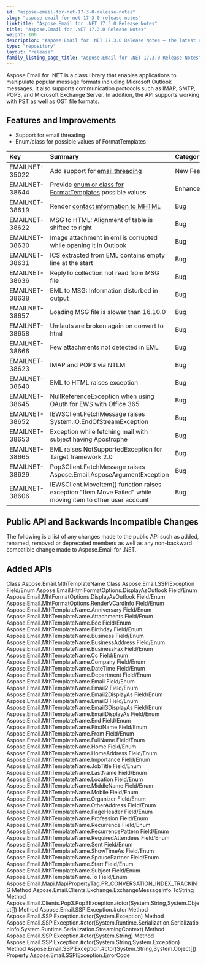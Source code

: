 ```yaml
---
id: "aspose-email-for-net-17-3-0-release-notes"
slug: "aspose-email-for-net-17-3-0-release-notes"
linktitle: "Aspose.Email for .NET 17.3.0 Release Notes"
title: "Aspose.Email for .NET 17.3.0 Release Notes"
weight: 100
description: "Aspose.Email for .NET 17.3.0 Release Notes – the latest updates and fixes."
type: "repository"
layout: "release"
family_listing_page_title: "Aspose.Email for .NET 17.3.0 Release Notes"
---
```


Aspose.Email for .NET is a class library that enables applications to manipulate popular message formats including Microsoft Outlook messages. It also supports communication protocols such as IMAP, SMTP, POP3, and Microsoft Exchange Server. In addition, the API supports working with PST as well as OST file formats.
## **Features and Improvements**
- Support for email threading
- Enum/class for possible values of FormatTemplates



|**Key**|**Summary**|**Category**|
| :- | :- | :- |
|EMAILNET-35022|Add support for [email threading](https://docs.aspose.com/email/net/managing-message-files-with-aspose-email-outlook/#managingmessagefileswithaspose-email-outlook-creatingreplymessage)|New Feature|
|EMAILNET-38644|Provide [enum or class for FormatTemplates](https://docs.aspose.com/email/net/loading-and-saving-message/#loadingandsavingmessage-renderingcalendareventswhileconvertingtomhtml) possible values|Enhancement|
|EMAILNET-38619 |Render [contact information to MHTML](https://docs.aspose.com/email/net/working-with-outlook-contacts/#workingwithoutlookcontacts-renderingcontactinformationtomhtml)|Bug|
|EMAILNET-38622|MSG to HTML: Alignment of table is shifted to right|Bug|
|EMAILNET-38630|Image attachment in eml is corrupted while opening it in Outlook|Bug|
|EMAILNET-38631|ICS extracted from EML contains empty line at the start|Bug|
|EMAILNET-38636|ReplyTo collection not read from MSG file|Bug|
|EMAILNET-38638|EML to MSG: Information disturbed in output|Bug|
|EMAILNET-38657|Loading MSG file is slower than 16.10.0|Bug|
|EMAILNET-38658|Umlauts are broken again on convert to html|Bug|
|EMAILNET-38666|Few attachments not detected in EML|Bug|
|EMAILNET-38623|IMAP and POP3 via NTLM|Bug|
|EMAILNET-38640|EML to HTML raises exception|Bug|
|EMAILNET-38645|NullReferenceException when using OAuth for EWS with Office 365|Bug|
|EMAILNET-38652|IEWSClient.FetchMessage raises System.IO.EndOfStreamException|Bug|
|EMAILNET-38653|Exception while fetching mail with subject having Apostrophe|Bug|
|EMAILNET-38665|EML raises NotSupportedException for Target framework 2.0|Bug|
|EMAILNET-38629|Pop3Client.FetchMessage raises Aspose.Email.AsposeArgumentException|Bug|
|EMAILNET-38606|IEWSClient.MoveItem() function raises exception "Item Move Failed" while moving item to other user account|Bug|
## **Public API and Backwards Incompatible Changes**
The following is a list of any changes made to the public API such as added, renamed, removed or deprecated members as well as any non-backward compatible change made to Aspose.Email for .NET.
## **Added APIs**
Class Aspose.Email.MthTemplateName
Class Aspose.Email.SSPIException
Field/Enum Aspose.Email.HtmlFormatOptions.DisplayAsOutlook
Field/Enum Aspose.Email.MhtFormatOptions.DisplayAsOutlook
Field/Enum Aspose.Email.MhtFormatOptions.RenderVCardInfo
Field/Enum Aspose.Email.MthTemplateName.Anniversary
Field/Enum Aspose.Email.MthTemplateName.Attachments
Field/Enum Aspose.Email.MthTemplateName.Bcc
Field/Enum Aspose.Email.MthTemplateName.Birthday
Field/Enum Aspose.Email.MthTemplateName.Business
Field/Enum Aspose.Email.MthTemplateName.BusinessAddress
Field/Enum Aspose.Email.MthTemplateName.BusinessFax
Field/Enum Aspose.Email.MthTemplateName.Cc
Field/Enum Aspose.Email.MthTemplateName.Company
Field/Enum Aspose.Email.MthTemplateName.DateTime
Field/Enum Aspose.Email.MthTemplateName.Department
Field/Enum Aspose.Email.MthTemplateName.Email
Field/Enum Aspose.Email.MthTemplateName.Email2
Field/Enum Aspose.Email.MthTemplateName.Email2DisplayAs
Field/Enum Aspose.Email.MthTemplateName.Email3
Field/Enum Aspose.Email.MthTemplateName.Email3DisplayAs
Field/Enum Aspose.Email.MthTemplateName.EmailDisplayAs
Field/Enum Aspose.Email.MthTemplateName.End
Field/Enum Aspose.Email.MthTemplateName.FirstName
Field/Enum Aspose.Email.MthTemplateName.From
Field/Enum Aspose.Email.MthTemplateName.FullName
Field/Enum Aspose.Email.MthTemplateName.Home
Field/Enum Aspose.Email.MthTemplateName.HomeAddress
Field/Enum Aspose.Email.MthTemplateName.Importance
Field/Enum Aspose.Email.MthTemplateName.JobTitle
Field/Enum Aspose.Email.MthTemplateName.LastName
Field/Enum Aspose.Email.MthTemplateName.Location
Field/Enum Aspose.Email.MthTemplateName.MiddleName
Field/Enum Aspose.Email.MthTemplateName.Mobile
Field/Enum Aspose.Email.MthTemplateName.Organizer
Field/Enum Aspose.Email.MthTemplateName.OtherAddress
Field/Enum Aspose.Email.MthTemplateName.PageHeader
Field/Enum Aspose.Email.MthTemplateName.Profession
Field/Enum Aspose.Email.MthTemplateName.Recurrence
Field/Enum Aspose.Email.MthTemplateName.RecurrencePattern
Field/Enum Aspose.Email.MthTemplateName.RequiredAttendees
Field/Enum Aspose.Email.MthTemplateName.Sent
Field/Enum Aspose.Email.MthTemplateName.ShowTimeAs
Field/Enum Aspose.Email.MthTemplateName.SpousePartner
Field/Enum Aspose.Email.MthTemplateName.Start
Field/Enum Aspose.Email.MthTemplateName.Subject
Field/Enum Aspose.Email.MthTemplateName.To
Field/Enum Aspose.Email.Mapi.MapiPropertyTag.PR_CONVERSATION_INDEX_TRACKING
Method Aspose.Email.Clients.Exchange.ExchangeMessageInfo.ToString
Method Aspose.Email.Clients.Pop3.Pop3Exception.#ctor(System.String,System.Object[])
Method Aspose.Email.SSPIException.#ctor
Method Aspose.Email.SSPIException.#ctor(System.Exception)
Method Aspose.Email.SSPIException.#ctor(System.Runtime.Serialization.SerializationInfo,System.Runtime.Serialization.StreamingContext)
Method Aspose.Email.SSPIException.#ctor(System.String)
Method Aspose.Email.SSPIException.#ctor(System.String,System.Exception)
Method Aspose.Email.SSPIException.#ctor(System.String,System.Object[])
Property Aspose.Email.SSPIException.ErrorCode


